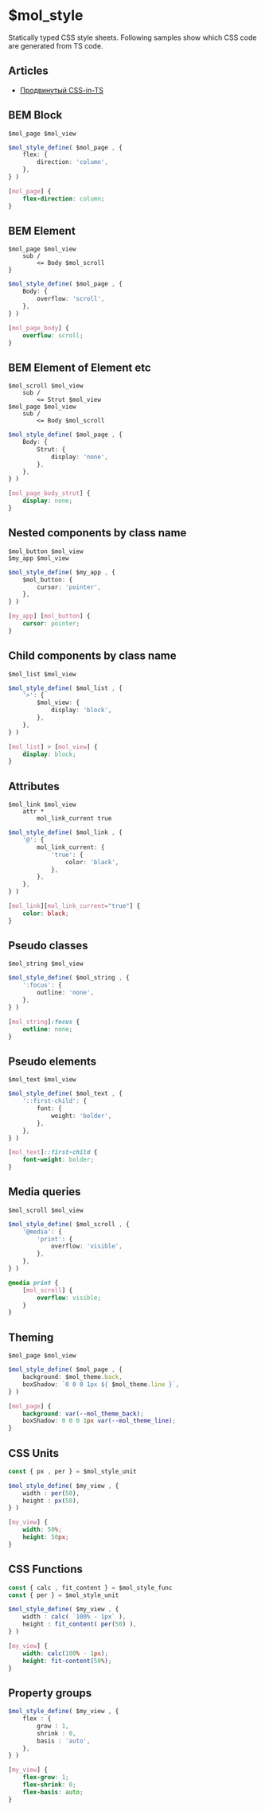 # $mol_style

Statically typed CSS style sheets. Following samples show which CSS code are generated from TS code.

## Articles

- [Продвинутый CSS-in-TS ](https://github.com/nin-jin/slides/tree/master/css-in-ts)

## BEM Block

```tree
$mol_page $mol_view
```

```typescript
$mol_style_define( $mol_page , {
	flex: {
		direction: 'column',
	},
} )
```

```css
[mol_page] {
	flex-direction: column;
}
```

## BEM Element

```tree
$mol_page $mol_view
	sub /
		<= Body $mol_scroll
}
```

```typescript
$mol_style_define( $mol_page , {
	Body: {
		overflow: 'scroll',
	},
} )
```

```css
[mol_page_body] {
	overflow: scroll;
}
```

## BEM Element of Element etc

```tree
$mol_scroll $mol_view
	sub /
		<= Strut $mol_view
$mol_page $mol_view
	sub /
		<= Body $mol_scroll
```

```typescript
$mol_style_define( $mol_page , {
	Body: {
		Strut: {
			display: 'none',
		},
	},
} )
```

```css
[mol_page_body_strut] {
	display: none;
}
```

## Nested components by class name

```tree
$mol_button $mol_view
$my_app $mol_view
```

```typescript
$mol_style_define( $my_app , {
	$mol_button: {
		cursor: 'pointer',
	},
} )
```

```css
[my_app] [mol_button] {
	cursor: pointer;
}
```

## Child components by class name

```tree
$mol_list $mol_view
```

```typescript
$mol_style_define( $mol_list , {
	'>': {
		$mol_view: {
			display: 'block',
		},
	},
} )
```

```css
[mol_list] > [mol_view] {
	display: block;
}
```

## Attributes

```tree
$mol_link $mol_view
	attr *
		mol_link_current true
```

```typescript
$mol_style_define( $mol_link , {
	'@': {
		mol_link_current: {
			'true': {
				color: 'black',
			},
		},
	},
} )
```

```css
[mol_link][mol_link_current="true"] {
	color: black;
}
```

## Pseudo classes

```tree
$mol_string $mol_view
```

```typescript
$mol_style_define( $mol_string , {
	':focus': {
		outline: 'none',
	},
} )
```

```css
[mol_string]:focus {
	outline: none;
}
```

## Pseudo elements

```tree
$mol_text $mol_view
```

```typescript
$mol_style_define( $mol_text , {
	'::first-child': {
		font: {
			weight: 'bolder',
		},
	},
} )
```

```css
[mol_text]::first-child {
	font-weight: bolder;
}
```

## Media queries

```tree
$mol_scroll $mol_view
```

```typescript
$mol_style_define( $mol_scroll , {
	'@media': {
		'print': {
			overflow: 'visible',
		},
	},
} )
```

```css
@media print {
	[mol_scroll] {
		overflow: visible;
	}
}
```

## Theming

```tree
$mol_page $mol_view
```

```typescript
$mol_style_define( $mol_page , {
	background: $mol_theme.back,
	boxShadow: `0 0 0 1px ${ $mol_theme.line }`,
} )
```

```css
[mol_page] {
	background: var(--mol_theme_back);
	boxShadow: 0 0 0 1px var(--mol_theme_line);
}
```

## CSS Units

```typescript
const { px , per } = $mol_style_unit

$mol_style_define( $my_view , {
	width : per(50),
	height : px(50),
} )
```

```css
[my_view] {
	width: 50%;
	height: 50px;
}
```

## CSS Functions

```typescript
const { calc , fit_content } = $mol_style_func
const { per } = $mol_style_unit

$mol_style_define( $my_view , {
	width : calc( `100% - 1px` ),
	height : fit_content( per(50) ),
} )
```

```css
[my_view] {
	width: calc(100% - 1px);
	height: fit-content(50%);
}
```

## Property groups

```typescript
$mol_style_define( $my_view , {
	flex : {
		grow : 1,
		shrink : 0,
		basis : 'auto',
	},
} )
```

```css
[my_view] {
	flex-grow: 1;
	flex-shrink: 0;
	flex-basis: auto;
}
```
